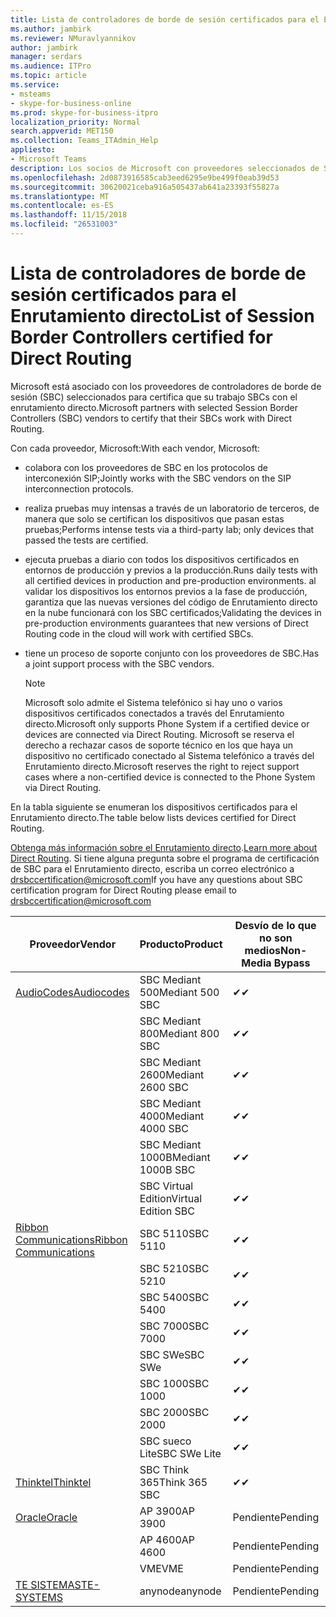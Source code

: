 ```yaml
---
title: Lista de controladores de borde de sesión certificados para el Enrutamiento directo
ms.author: jambirk
ms.reviewer: NMuravlyannikov
author: jambirk
manager: serdars
ms.audience: ITPro
ms.topic: article
ms.service:
- msteams
- skype-for-business-online
ms.prod: skype-for-business-itpro
localization_priority: Normal
search.appverid: MET150
ms.collection: Teams_ITAdmin_Help
appliesto:
- Microsoft Teams
description: Los socios de Microsoft con proveedores seleccionados de SBC certifica sus SBCs funcionan con el enrutamiento directo.
ms.openlocfilehash: 2d0873916585cab3eed6295e9be499f0eab39d53
ms.sourcegitcommit: 30620021ceba916a505437ab641a23393f55827a
ms.translationtype: MT
ms.contentlocale: es-ES
ms.lasthandoff: 11/15/2018
ms.locfileid: "26531003"
---
```

# <a name="list-of-session-border-controllers-certified-for-direct-routing"></a><span data-ttu-id="62835-103">Lista de controladores de borde de sesión certificados para el Enrutamiento directo</span><span class="sxs-lookup"><span data-stu-id="62835-103">List of Session Border Controllers certified for Direct Routing</span></span>

<span data-ttu-id="62835-104">Microsoft está asociado con los proveedores de controladores de borde de sesión (SBC) seleccionados para certifica que su trabajo SBCs con el enrutamiento directo.</span><span class="sxs-lookup"><span data-stu-id="62835-104">Microsoft partners with selected Session Border Controllers (SBC) vendors to certify that their SBCs work with Direct Routing.</span></span> 

<span data-ttu-id="62835-105">Con cada proveedor, Microsoft:</span><span class="sxs-lookup"><span data-stu-id="62835-105">With each vendor, Microsoft:</span></span> 

- <span data-ttu-id="62835-106">colabora con los proveedores de SBC en los protocolos de interconexión SIP;</span><span class="sxs-lookup"><span data-stu-id="62835-106">Jointly works with the SBC vendors on the SIP interconnection protocols.</span></span>
- <span data-ttu-id="62835-107">realiza pruebas muy intensas a través de un laboratorio de terceros, de manera que solo se certifican los dispositivos que pasan estas pruebas;</span><span class="sxs-lookup"><span data-stu-id="62835-107">Performs intense tests via a third-party lab; only devices that passed the tests are certified.</span></span> 
- <span data-ttu-id="62835-108">ejecuta pruebas a diario con todos los dispositivos certificados en entornos de producción y previos a la producción.</span><span class="sxs-lookup"><span data-stu-id="62835-108">Runs daily tests with all certified devices in production and pre-production environments.</span></span> <span data-ttu-id="62835-109">al validar los dispositivos los entornos previos a la fase de producción, garantiza que las nuevas versiones del código de Enrutamiento directo en la nube funcionará con los SBC certificados;</span><span class="sxs-lookup"><span data-stu-id="62835-109">Validating the devices in pre-production environments guarantees that new versions of Direct Routing code in the cloud will work with certified SBCs.</span></span> 
- <span data-ttu-id="62835-110">tiene un proceso de soporte conjunto con los proveedores de SBC.</span><span class="sxs-lookup"><span data-stu-id="62835-110">Has a joint support process with the SBC vendors.</span></span>


  > [!NOTE]
  > <span data-ttu-id="62835-111">Microsoft solo admite el Sistema telefónico si hay uno o varios dispositivos certificados conectados a través del Enrutamiento directo.</span><span class="sxs-lookup"><span data-stu-id="62835-111">Microsoft only supports Phone System if a certified device or devices are connected via Direct Routing.</span></span> <span data-ttu-id="62835-112">Microsoft se reserva el derecho a rechazar casos de soporte técnico en los que haya un dispositivo no certificado conectado al Sistema telefónico a través del Enrutamiento directo.</span><span class="sxs-lookup"><span data-stu-id="62835-112">Microsoft reserves the right to reject support cases where a non-certified device is connected to the Phone System via Direct Routing.</span></span> 

<span data-ttu-id="62835-113">En la tabla siguiente se enumeran los dispositivos certificados para el Enrutamiento directo.</span><span class="sxs-lookup"><span data-stu-id="62835-113">The table below lists devices certified for Direct Routing.</span></span> 

<span data-ttu-id="62835-114">[Obtenga más información sobre el Enrutamiento directo](https://aka.ms/dr).</span><span class="sxs-lookup"><span data-stu-id="62835-114">[Learn more about Direct Routing](https://aka.ms/dr).</span></span> <span data-ttu-id="62835-115">Si tiene alguna pregunta sobre el programa de certificación de SBC para el Enrutamiento directo, escriba un correo electrónico a drsbccertification@microsoft.com</span><span class="sxs-lookup"><span data-stu-id="62835-115">If you have any questions about SBC certification program for Direct Routing please email to drsbccertification@microsoft.com</span></span>


|                                                       <span data-ttu-id="62835-116">Proveedor</span><span class="sxs-lookup"><span data-stu-id="62835-116">Vendor</span></span>                                                        |       <span data-ttu-id="62835-117">Producto</span><span class="sxs-lookup"><span data-stu-id="62835-117">Product</span></span>       | <span data-ttu-id="62835-118">Desvío de lo que no son medios</span><span class="sxs-lookup"><span data-stu-id="62835-118">Non-Media Bypass</span></span> | <span data-ttu-id="62835-119">Desvío de medios</span><span class="sxs-lookup"><span data-stu-id="62835-119">Media Bypass</span></span> | <span data-ttu-id="62835-120">Versión de software</span><span class="sxs-lookup"><span data-stu-id="62835-120">Software Version</span></span> |
|---------------------------------------------------------------------------------------------------------------------|---------------------|------------------|--------------|------------------|
| [<span data-ttu-id="62835-121">AudioCodes</span><span class="sxs-lookup"><span data-stu-id="62835-121">Audiocodes</span></span>](https://www.audiocodes.com/solutions-products/products/products-for-microsoft-365/sbcs-media-gateways) |   <span data-ttu-id="62835-122">SBC Mediant 500</span><span class="sxs-lookup"><span data-stu-id="62835-122">Mediant 500 SBC</span></span>   |     <span data-ttu-id="62835-123">&#10004;</span><span class="sxs-lookup"><span data-stu-id="62835-123">&#10004;</span></span>     |   <span data-ttu-id="62835-124">Pendiente</span><span class="sxs-lookup"><span data-stu-id="62835-124">Pending</span></span>    |  <span data-ttu-id="62835-125">7.20A.200.055</span><span class="sxs-lookup"><span data-stu-id="62835-125">7.20A.200.055</span></span>   |
|                                                                                                                     |   <span data-ttu-id="62835-126">SBC Mediant 800</span><span class="sxs-lookup"><span data-stu-id="62835-126">Mediant 800 SBC</span></span>   |     <span data-ttu-id="62835-127">&#10004;</span><span class="sxs-lookup"><span data-stu-id="62835-127">&#10004;</span></span>     |   <span data-ttu-id="62835-128">Pendiente</span><span class="sxs-lookup"><span data-stu-id="62835-128">Pending</span></span>    |  <span data-ttu-id="62835-129">7.20A.200.055</span><span class="sxs-lookup"><span data-stu-id="62835-129">7.20A.200.055</span></span>   |
|                                                                                                                     |  <span data-ttu-id="62835-130">SBC Mediant 2600</span><span class="sxs-lookup"><span data-stu-id="62835-130">Mediant 2600 SBC</span></span>   |     <span data-ttu-id="62835-131">&#10004;</span><span class="sxs-lookup"><span data-stu-id="62835-131">&#10004;</span></span>     |   <span data-ttu-id="62835-132">Pendiente</span><span class="sxs-lookup"><span data-stu-id="62835-132">Pending</span></span>    |  <span data-ttu-id="62835-133">7.20A.200.055</span><span class="sxs-lookup"><span data-stu-id="62835-133">7.20A.200.055</span></span>   |
|                                                                                                                     |  <span data-ttu-id="62835-134">SBC Mediant 4000</span><span class="sxs-lookup"><span data-stu-id="62835-134">Mediant 4000 SBC</span></span>   |     <span data-ttu-id="62835-135">&#10004;</span><span class="sxs-lookup"><span data-stu-id="62835-135">&#10004;</span></span>     |   <span data-ttu-id="62835-136">Pendiente</span><span class="sxs-lookup"><span data-stu-id="62835-136">Pending</span></span>    |  <span data-ttu-id="62835-137">7.20A.200.055</span><span class="sxs-lookup"><span data-stu-id="62835-137">7.20A.200.055</span></span>   |
|                                                                                                                     | <span data-ttu-id="62835-138">SBC Mediant 1000B</span><span class="sxs-lookup"><span data-stu-id="62835-138">Mediant 1000B  SBC</span></span>  |     <span data-ttu-id="62835-139">&#10004;</span><span class="sxs-lookup"><span data-stu-id="62835-139">&#10004;</span></span>     |   <span data-ttu-id="62835-140">Pendiente</span><span class="sxs-lookup"><span data-stu-id="62835-140">Pending</span></span>    |  <span data-ttu-id="62835-141">7.20A.200.055</span><span class="sxs-lookup"><span data-stu-id="62835-141">7.20A.200.055</span></span>   |
|                                                                                                                     | <span data-ttu-id="62835-142">SBC Virtual Edition</span><span class="sxs-lookup"><span data-stu-id="62835-142">Virtual Edition SBC</span></span> |     <span data-ttu-id="62835-143">&#10004;</span><span class="sxs-lookup"><span data-stu-id="62835-143">&#10004;</span></span>     |   <span data-ttu-id="62835-144">Pendiente</span><span class="sxs-lookup"><span data-stu-id="62835-144">Pending</span></span>    |  <span data-ttu-id="62835-145">7.20A.200.055</span><span class="sxs-lookup"><span data-stu-id="62835-145">7.20A.200.055</span></span>   |
|  [<span data-ttu-id="62835-146">Ribbon Communications</span><span class="sxs-lookup"><span data-stu-id="62835-146">Ribbon Communications</span></span>](https://ribboncommunications.com/solutions/enterprise-solutions/microsoft-skype-business)  |      <span data-ttu-id="62835-147">SBC 5110</span><span class="sxs-lookup"><span data-stu-id="62835-147">SBC 5110</span></span>       |     <span data-ttu-id="62835-148">&#10004;</span><span class="sxs-lookup"><span data-stu-id="62835-148">&#10004;</span></span>     |   <span data-ttu-id="62835-149">Pendiente</span><span class="sxs-lookup"><span data-stu-id="62835-149">Pending</span></span>    |       <span data-ttu-id="62835-150">V6.2</span><span class="sxs-lookup"><span data-stu-id="62835-150">V6.2</span></span>       |
|                                                                                                                     |      <span data-ttu-id="62835-151">SBC 5210</span><span class="sxs-lookup"><span data-stu-id="62835-151">SBC 5210</span></span>       |     <span data-ttu-id="62835-152">&#10004;</span><span class="sxs-lookup"><span data-stu-id="62835-152">&#10004;</span></span>     |   <span data-ttu-id="62835-153">Pendiente</span><span class="sxs-lookup"><span data-stu-id="62835-153">Pending</span></span>    |       <span data-ttu-id="62835-154">V6.2</span><span class="sxs-lookup"><span data-stu-id="62835-154">V6.2</span></span>       |
|                                                                                                                     |      <span data-ttu-id="62835-155">SBC 5400</span><span class="sxs-lookup"><span data-stu-id="62835-155">SBC 5400</span></span>       |     <span data-ttu-id="62835-156">&#10004;</span><span class="sxs-lookup"><span data-stu-id="62835-156">&#10004;</span></span>     |   <span data-ttu-id="62835-157">Pendiente</span><span class="sxs-lookup"><span data-stu-id="62835-157">Pending</span></span>    |       <span data-ttu-id="62835-158">V6.2</span><span class="sxs-lookup"><span data-stu-id="62835-158">V6.2</span></span>       |
|                                                                                                                     |      <span data-ttu-id="62835-159">SBC 7000</span><span class="sxs-lookup"><span data-stu-id="62835-159">SBC 7000</span></span>       |     <span data-ttu-id="62835-160">&#10004;</span><span class="sxs-lookup"><span data-stu-id="62835-160">&#10004;</span></span>     |   <span data-ttu-id="62835-161">Pendiente</span><span class="sxs-lookup"><span data-stu-id="62835-161">Pending</span></span>    |       <span data-ttu-id="62835-162">V6.2</span><span class="sxs-lookup"><span data-stu-id="62835-162">V6.2</span></span>       |
|                                                                                                                     |       <span data-ttu-id="62835-163">SBC SWe</span><span class="sxs-lookup"><span data-stu-id="62835-163">SBC SWe</span></span>       |     <span data-ttu-id="62835-164">&#10004;</span><span class="sxs-lookup"><span data-stu-id="62835-164">&#10004;</span></span>     |   <span data-ttu-id="62835-165">Pendiente</span><span class="sxs-lookup"><span data-stu-id="62835-165">Pending</span></span>    |       <span data-ttu-id="62835-166">V6.2</span><span class="sxs-lookup"><span data-stu-id="62835-166">V6.2</span></span>       |
|                                                                                                                     |      <span data-ttu-id="62835-167">SBC 1000</span><span class="sxs-lookup"><span data-stu-id="62835-167">SBC 1000</span></span>       |     <span data-ttu-id="62835-168">&#10004;</span><span class="sxs-lookup"><span data-stu-id="62835-168">&#10004;</span></span>     |   <span data-ttu-id="62835-169">Pendiente</span><span class="sxs-lookup"><span data-stu-id="62835-169">Pending</span></span>    |      <span data-ttu-id="62835-170">V7.0.2</span><span class="sxs-lookup"><span data-stu-id="62835-170">V7.0.2</span></span>      |
|                                                                                                                     |      <span data-ttu-id="62835-171">SBC 2000</span><span class="sxs-lookup"><span data-stu-id="62835-171">SBC 2000</span></span>       |     <span data-ttu-id="62835-172">&#10004;</span><span class="sxs-lookup"><span data-stu-id="62835-172">&#10004;</span></span>     |   <span data-ttu-id="62835-173">Pendiente</span><span class="sxs-lookup"><span data-stu-id="62835-173">Pending</span></span>    |      <span data-ttu-id="62835-174">V7.0.2</span><span class="sxs-lookup"><span data-stu-id="62835-174">V7.0.2</span></span>      |
|                                                                                                                     |    <span data-ttu-id="62835-175">SBC sueco Lite</span><span class="sxs-lookup"><span data-stu-id="62835-175">SBC SWe Lite</span></span>     |     <span data-ttu-id="62835-176">&#10004;</span><span class="sxs-lookup"><span data-stu-id="62835-176">&#10004;</span></span>     |   <span data-ttu-id="62835-177">Pendiente</span><span class="sxs-lookup"><span data-stu-id="62835-177">Pending</span></span>    |      <span data-ttu-id="62835-178">V7.0.4</span><span class="sxs-lookup"><span data-stu-id="62835-178">V7.0.4</span></span>      |
|                     [<span data-ttu-id="62835-179">Thinktel</span><span class="sxs-lookup"><span data-stu-id="62835-179">Thinktel</span></span>](https://www.thinktel.ca/services/think-365/think-365-overview/)                      |    <span data-ttu-id="62835-180">SBC Think 365</span><span class="sxs-lookup"><span data-stu-id="62835-180">Think 365 SBC</span></span>    |     <span data-ttu-id="62835-181">&#10004;</span><span class="sxs-lookup"><span data-stu-id="62835-181">&#10004;</span></span>     |   <span data-ttu-id="62835-182">Pendiente</span><span class="sxs-lookup"><span data-stu-id="62835-182">Pending</span></span>    |       <span data-ttu-id="62835-183">V1.4</span><span class="sxs-lookup"><span data-stu-id="62835-183">V1.4</span></span>       |
|                     [<span data-ttu-id="62835-184">Oracle</span><span class="sxs-lookup"><span data-stu-id="62835-184">Oracle</span></span>](https://www.oracle.com/industries/communications/products/session-border-controller/index.html)                      |    <span data-ttu-id="62835-185">AP 3900</span><span class="sxs-lookup"><span data-stu-id="62835-185">AP 3900</span></span>       |   <span data-ttu-id="62835-186">Pendiente</span><span class="sxs-lookup"><span data-stu-id="62835-186">Pending</span></span>    |   <span data-ttu-id="62835-187">Pendiente</span><span class="sxs-lookup"><span data-stu-id="62835-187">Pending</span></span>  |   <span data-ttu-id="62835-188">Pendiente</span><span class="sxs-lookup"><span data-stu-id="62835-188">Pending</span></span>    |
|                                                                                                                     |      <span data-ttu-id="62835-189">AP 4600</span><span class="sxs-lookup"><span data-stu-id="62835-189">AP 4600</span></span>         |    <span data-ttu-id="62835-190">Pendiente</span><span class="sxs-lookup"><span data-stu-id="62835-190">Pending</span></span>    |   <span data-ttu-id="62835-191">Pendiente</span><span class="sxs-lookup"><span data-stu-id="62835-191">Pending</span></span>    |      <span data-ttu-id="62835-192">Pendiente</span><span class="sxs-lookup"><span data-stu-id="62835-192">Pending</span></span>      |
|                                                                                                                     |      <span data-ttu-id="62835-193">VME</span><span class="sxs-lookup"><span data-stu-id="62835-193">VME</span></span>             |    <span data-ttu-id="62835-194">Pendiente</span><span class="sxs-lookup"><span data-stu-id="62835-194">Pending</span></span>    |   <span data-ttu-id="62835-195">Pendiente</span><span class="sxs-lookup"><span data-stu-id="62835-195">Pending</span></span>    |      <span data-ttu-id="62835-196">Pendiente</span><span class="sxs-lookup"><span data-stu-id="62835-196">Pending</span></span>      |
|                     [<span data-ttu-id="62835-197">TE SISTEMAS</span><span class="sxs-lookup"><span data-stu-id="62835-197">TE-SYSTEMS</span></span>](https://www.anynode.de/anynode-and-microsoft-teams/)                               |     <span data-ttu-id="62835-198">anynode</span><span class="sxs-lookup"><span data-stu-id="62835-198">anynode</span></span>         |    <span data-ttu-id="62835-199">Pendiente</span><span class="sxs-lookup"><span data-stu-id="62835-199">Pending</span></span>    |   <span data-ttu-id="62835-200">Pendiente</span><span class="sxs-lookup"><span data-stu-id="62835-200">Pending</span></span>    |      <span data-ttu-id="62835-201">Pendiente</span><span class="sxs-lookup"><span data-stu-id="62835-201">Pending</span></span>      |
